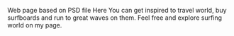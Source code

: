 Web page based on PSD file
Here You can get inspired to travel world, buy surfboards and run to great waves on them.
Feel free and explore surfing world on my page.
